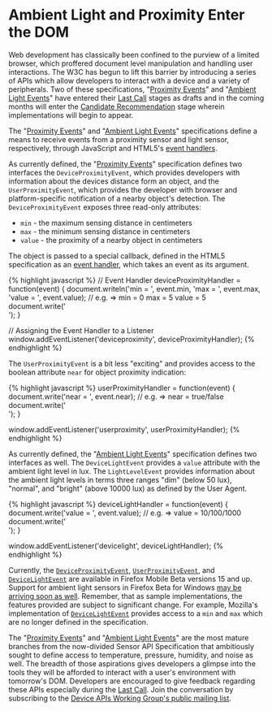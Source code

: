# Ambient Light and Proximity Enter the DOM

Web development has classically been confined to the purview of a limited browser, which proffered document level manipulation and handling user interactions. The W3C has begun to lift this barrier by introducing a series of APIs which allow developers to interact with a device and a variety of peripherals. Two of these specifications, "[Proximity Events][w3c-proximity]" and "[Ambient Light Events][w3c-light]" have entered their [Last Call][LC] stages as drafts and in the coming months will enter the [Candidate Recommendation][CR] stage wherein implementations will begin to appear.

The "[Proximity Events][w3c-proximity]" and "[Ambient Light Events][w3c-light]" specifications define a means to receive events from a proximity sensor and light sensor, respectively, through JavaScript and HTML5's [event handlers][event-handlers].

As currently defined, the "[Proximity Events][w3c-proximity]" specification defines two interfaces the `DeviceProximityEvent`, which provides developers with information about the devices distance form an object, and the `UserProximityEvent`, which provides the developer with browser and platform-specific notification of a nearby object's detection. The `DeviceProximityEvent` exposes three read-only attributes:

 * `min` - the maximum sensing distance in centimeters
 * `max` - the minimum sensing distance in centimeters
 * `value` - the proximity of a nearby object in centimeters

The object is passed to a special callback, defined in the HTML5 specification as an [event handler][event-handlers], which takes an event as its argument.

{% highlight javascript %}
// Event Handler
deviceProximityHandler = function(event) {
  document.writeln('min = ', event.min,
                   'max = ', event.max,
                   'value = ', event.value); // e.g. => min = 0 max = 5 value = 5
  document.write('<br>');
}

// Assigning the Event Handler to a Listener
window.addEventListener('deviceproximity', deviceProximityHandler);
{% endhighlight %}

The `UserProximityEvent` is a bit less "exciting" and provides access to the boolean attribute `near` for object proximity indication:

{% highlight javascript %}
userProximityHandler = function(event) {
  document.write('near = ', event.near); // e.g. => near = true/false
  document.write('<br>');
}

window.addEventListener('userproximity', userProximityHandler);
{% endhighlight %}

As currently defined, the "[Ambient Light Events][w3c-light]" specification defines two interfaces as well. The `DeviceLightEvent` provides a `value` attribute with the ambient light level in lux. The `LightLevelEvent` provides  information about the ambient light levels in terms three ranges "dim" (below 50 lux), "normal", and "bright" (above 10000 lux) as defined by the User Agent.

{% highlight javascript %}
deviceLightHandler = function(event) {
  document.write('value = ', event.value); // e.g. => value = 10/100/1000
  document.write('<br>');
}

window.addEventListener('devicelight', deviceLightHandler);
{% endhighlight %}

Currently, the [`DeviceProximityEvent`][moz-deviceproximity], [`UserProximityEvent`][moz-userproximity], and [`DeviceLightEvent`][moz-devicelight] are available in Firefox Mobile Beta versions 15 and up. Support for ambient light sensors in Firefox Beta for Windows [may be arriving soon as well][moz-windows-light-support]. Remember, that as sample implementations, the features provided are subject to significant change. For example, Mozilla's implementation of [`DeviceLightEvent`](moz-devicelight) provides access to a `min` and `max` which are no longer defined in the specification.

The "[Proximity Events][w3c-proximity]" and "[Ambient Light Events][w3c-light]" are the most mature branches from the now-divided Sensor API Specification that ambitiously sought to define access to temperature, pressure, humidity, and noise as well. The breadth of those aspirations gives developers a glimpse into the tools they will be afforded to interact with a user's environment with tomorrow's DOM. Developers are encouraged to give feedback regarding these APIs especially during the [Last Call][LC]. Join the conversation by subscribing to the [Device APIs Working Group's public mailing list](http://lists.w3.org/Archives/Public/public-device-apis/).

[w3c-light]: http://www.w3.org/TR/2012/WD-ambient-light-20121213/ "W3C: Ambient Light Events Working Draft"
[w3c-devicelight]: http://www.w3.org/TR/2012/WD-ambient-light-20121213/#device-light "W3C: Ambient Light Events Working Draft - DeviceLight"
[w3c-proximity]: http://www.w3.org/TR/2012/WD-proximity-20121206/ "W3C: Proximity Events Working Draft"
[w3c-device-mail]: http://lists.w3.org/Archives/Public/public-device-apis/ "W3C: Public Device APIs Mailing List"
[LC]: http://www.w3.org/2005/10/Process-20051014/tr#last-call "W3C: Process Document - Last Call"
[CR]:http://www.w3.org/2005/10/Process-20051014/tr#RecsCR "W3C Process Document - Candidate Recommendation"

[event-handlers]: http://www.w3.org/TR/2012/CR-html5-20121217/webappapis.html#event-handlers "W3C: HTML5 Specification - Event Handlers"
[moz-deviceproximity]: https://developer.mozilla.org/en-US/docs/Mozilla_event_reference/deviceproximity "MDN: Mozilla Event Reference - DeviceProximityEvent"
[moz-userproximity]: https://developer.mozilla.org/en-US/docs/Mozilla_event_reference/userproximity "MDN: Mozilla Event Reference - UserProximityEvent"
[moz-devicelight]: https://developer.mozilla.org/en-US/docs/Mozilla_event_reference/devicelight "MDN: Mozilla Event Reference - DeviceLightEvent"
[moz-windows-light-support]: https://bugzilla.mozilla.org/show_bug.cgi?id=754199
